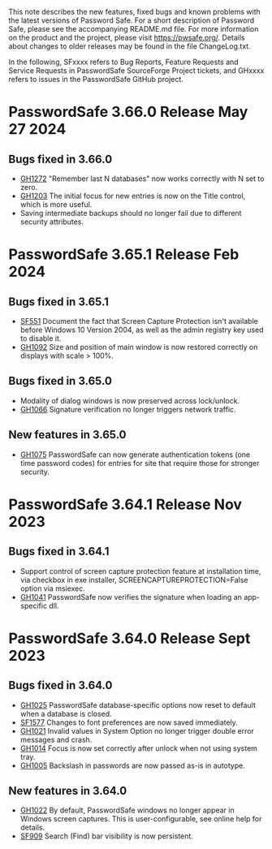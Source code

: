 This note describes the new features, fixed bugs and known problems with the latest versions of Password Safe. For a short description of
Password Safe, please see the accompanying README.md file. For more information on the product and the project, please visit
https://pwsafe.org/. Details about changes to older releases may be found in the file ChangeLog.txt.

In the following, SFxxxx refers to Bug Reports, Feature Requests and Service Requests in PasswordSafe SourceForge Project tickets, and GHxxxx refers to issues in the PasswordSafe GitHub project.

PasswordSafe 3.66.0 Release May 27 2024
=======================================
Bugs fixed in 3.66.0
--------------------

* [GH1272](https://github.com/pwsafe/pwsafe/issues/1272) "Remember last N databases" now works correctly with N set to zero.
* [GH1203](https://github.com/pwsafe/pwsafe/issues/1203) The initial focus for new entries is now on the Title control, which is more useful.
* Saving intermediate backups should no longer fail due to different security attributes.

PasswordSafe 3.65.1 Release Feb 2024
====================================

Bugs fixed in 3.65.1
--------------------

* [SF551](https://sourceforge.net/p/passwordsafe/support-requests/551/) Document the fact that Screen Capture Protection isn't available before Windows 10 Version 2004, as well as the admin registry key used to disable it.
* [GH1092](https://github.com/pwsafe/pwsafe/issues/1092) Size and position of main window is now restored correctly on displays with scale > 100%.

Bugs fixed in 3.65.0
--------------------

* Modality of dialog windows is now preserved across lock/unlock.
* [GH1066](https://github.com/pwsafe/pwsafe/issues/1066) Signature verification no longer triggers network traffic.


New features in 3.65.0
----------------------
* [GH1075](https://github.com/pwsafe/pwsafe/issues/1075) PasswordSafe can now generate authentication tokens (one time password codes) for entries for site that require those for stronger security.


PasswordSafe 3.64.1 Release Nov 2023
====================================

Bugs fixed in 3.64.1
--------------------

* Support control of screen capture protection feature at installation time, via checkbox in exe installer, SCREENCAPTUREPROTECTION=False option via msiexec.
* [GH1041](https://github.com/pwsafe/pwsafe/issues/1041) PasswordSafe now verifies the signature when loading an app-specific dll.


PasswordSafe 3.64.0 Release Sept 2023
=====================================

Bugs fixed in 3.64.0
--------------------

* [GH1025](https://github.com/pwsafe/pwsafe/issues/1025) PasswordSafe database-specific options now reset to default when a database is closed.
* [SF1577](https://sourceforge.net/p/passwordsafe/bugs/1577/) Changes to font preferences are now saved immediately.
* [GH1021](https://github.com/pwsafe/pwsafe/issues/1021) Invalid values in System Option no longer trigger double error messages and crash.
* [GH1014](https://github.com/pwsafe/pwsafe/issues/1014) Focus is now set correctly after unlock when not using system tray.
* [GH1005](https://github.com/pwsafe/pwsafe/issues/1005) Backslash in passwords are now passed as-is in autotype.

New features in 3.64.0
----------------------
* [GH1022](https://github.com/pwsafe/pwsafe/issues/1022) By default, PasswordSafe windows no longer appear in Windows screen captures. This is user-configurable, see online help for details.
* [SF909](https://sourceforge.net/p/passwordsafe/feature-requests/909/) Search (Find) bar visibility is now persistent.

